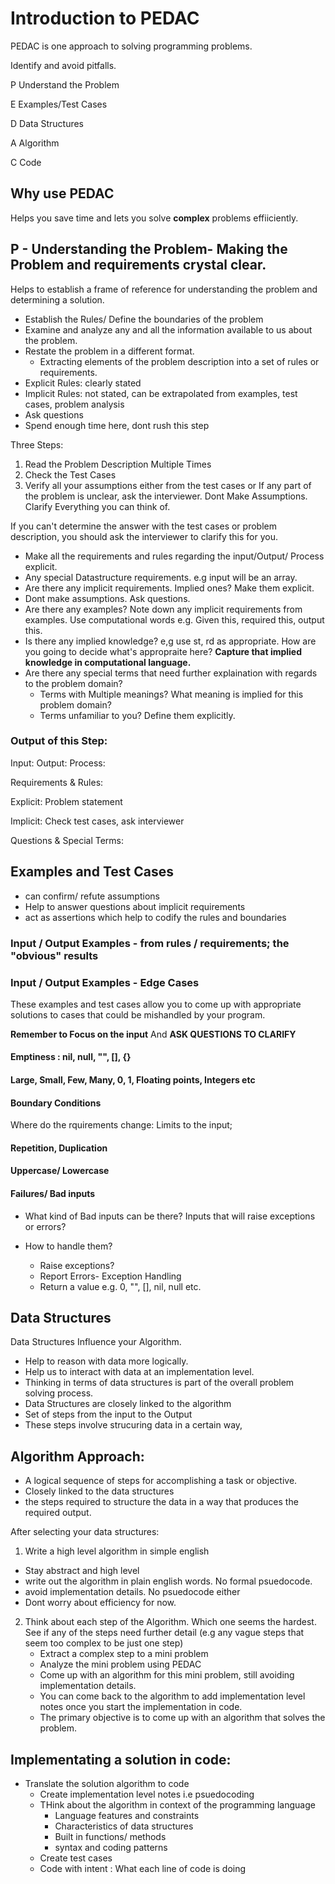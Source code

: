 # Introduction to PEDAC


PEDAC is one approach to solving programming problems.

Identify and avoid pitfalls.

P Understand the Problem

E Examples/Test Cases

D Data Structures

A Algorithm

C Code


## Why use PEDAC

Helps you save time and lets you solve **complex** problems effiiciently.

## P - Understanding the Problem- Making the Problem and requirements crystal clear.

  Helps to establish a frame of reference for understanding the problem and determining a solution.

 - Establish the Rules/ Define the boundaries of the problem
  - Examine and analyze any and all the information available to us about the problem.
  - Restate the problem in a different format.
    - Extracting elements of the problem description into a set of rules or requirements.
  - Explicit Rules: clearly stated
  - Implicit Rules: not stated, can be extrapolated from examples, test cases, problem analysis
  - Ask questions
  - Spend enough time here, dont rush this step

Three Steps:

1. Read the Problem Description Multiple Times
2. Check the Test Cases
3. Verify all your assumptions either from the test cases or If any part of the problem is unclear, ask the interviewer. Dont Make Assumptions. Clarify Everything you can think of.

If you can't determine the answer with the test cases or problem description, you should ask the interviewer to clarify this for you.

- Make all the requirements and rules regarding the input/Output/ Process explicit.
- Any special Datastructure requirements. e.g input will be an array.
- Are there any implicit requirements. Implied ones? Make them explicit.
- Dont make assumptions. Ask questions.
- Are there any examples? Note down any implicit requirements from examples. Use computational words e.g. Given this, required this, output this.
- Is there any implied knowledge? e,g use st, rd as appropriate. How are you going to decide what's appropraite here? **Capture that implied knowledge in computational language.**
- Are there any special terms that need further explaination with regards to the problem domain? 
  - Terms with Multiple meanings? What meaning is implied for this problem domain?
  - Terms unfamiliar to you? Define them explicitly.

### Output of this Step:

Input:
Output:
Process:

Requirements & Rules:

Explicit: Problem statement


Implicit: Check test cases, ask interviewer

Questions & Special Terms:

## Examples and Test Cases

 - can confirm/ refute assumptions
 - Help to answer questions about implicit requirements
 - act as assertions which help to codify the rules and boundaries 

### Input / Output Examples - from rules / requirements; the "obvious" results

### Input / Output Examples - Edge Cases

These examples and test cases allow you to come up with appropriate solutions to cases that could be mishandled by your program.

**Remember to Focus on the input** And **ASK QUESTIONS TO CLARIFY**

#### Emptiness : nil, null, "", [], {}

#### Large, Small, Few, Many, 0, 1, Floating points, Integers etc

#### Boundary Conditions

Where do the rquirements change:
Limits to the input;

#### Repetition, Duplication

#### Uppercase/ Lowercase

#### Failures/ Bad inputs

- What kind of Bad inputs can be there? Inputs that will raise exceptions or errors?

- How to handle them?
  - Raise exceptions?
  - Report Errors- Exception Handling
  - Return a value e.g. 0, "", [], nil, null etc.

## Data Structures

Data Structures Influence your Algorithm.

 - Help to reason with data more logically.
 - Help us to interact with data at an implementation level.
 - Thinking in terms of data structures is part of the overall problem solving process.
 - Data Structures are closely linked to the algorithm
  - Set of steps from the input to the Output
  - These steps involve strucuring data in a certain way,


## Algorithm Approach:

 - A logical sequence of steps for accomplishing a task or objective.
 - Closely linked to the data structures
 - the steps required to structure the data in a way that produces the required output.

After selecting your data structures:

1. Write a high level algorithm in simple english
  - Stay abstract and high level
   - write out the algorithm in plain english words. No formal psuedocode. 
   - avoid implementation details. No psuedocode either
   - Dont worry about efficiency for now.
   

2. Think about each step of the Algorithm. Which one seems the hardest. See if any of the steps need further detail (e.g any vague steps that seem too complex to be just one step)
    - Extract a complex step to a mini problem
    - Analyze the mini problem using PEDAC
    - Come up with an algorithm for this mini problem, still avoiding implementation details.
    - You can come back to the algorithm to add implementation level notes once you start the implementation in code.
    - The primary objective is to come up with an algorithm that solves the problem.
  
## Implementating a solution in code:

- Translate the solution algorithm to code
  - Create implementation level notes i.e psuedocoding
  - THink about the algorithm in context of the programming language
     - Language features and constraints
     - Characteristics of data structures
     - Built in functions/ methods
     - syntax and coding patterns 
  - Create test cases
  - Code with intent : What each line of code is doing